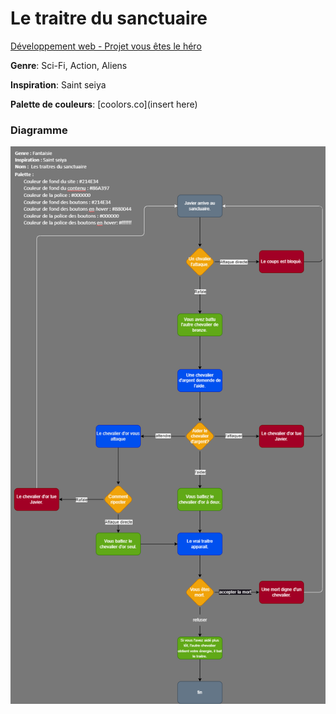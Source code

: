 # Le traitre du sanctuaire

[Développement web - Projet vous êtes le héro](index.html)

**Genre**: Sci-Fi, Action, Aliens

**Inspiration**: Saint seiya

**Palette de couleurs**: [coolors.co](insert here)

### Diagramme
![diagramme](assets/images/schema.png)